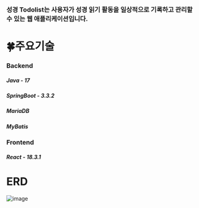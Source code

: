 ### 성경 Todolist는 사용자가 성경 읽기 활동을 일상적으로 기록하고 관리할 수 있는 웹 애플리케이션입니다. 
<h1>🍀주요기술</h1>

### Backend
  <h5>Java - 17</h5>
  <h5>SpringBoot - 3.3.2</h5>
  <h5>MariaDB</h5>
  <h5>MyBatis</h5>

### Frontend
  <h5>React - 18.3.1</h5>
  
<h1>ERD</h1>

![image](https://github.com/user-attachments/assets/46cd6c30-78e5-422d-b8e9-24458660636e)
